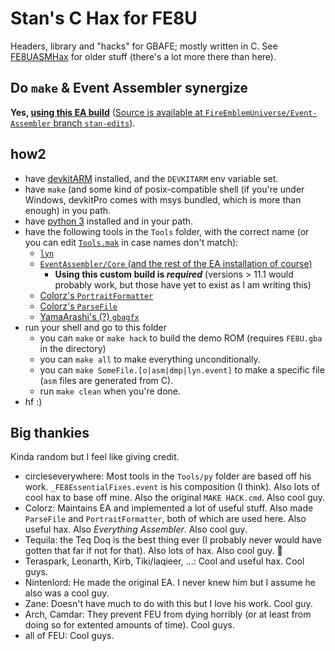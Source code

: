 # Stan's C Hax for FE8U

Headers, library and "hacks" for GBAFE; mostly written in C. See [FE8UASMHax](https://github.com/StanHash/FE8UASMHax) for older stuff (there's a lot more there than here).

## Do `make` & Event Assembler synergize

**Yes, [using this EA build](https://www.dropbox.com/s/moxk5tnerzhdkgl/EventAssembler-Stan.18.05.31.7z?dl=0)** ([Source is available at `FireEmblemUniverse/Event-Assembler` branch `stan-edits`](https://github.com/FireEmblemUniverse/Event-Assembler/tree/stan-edits)).

## how2

- have [devkitARM](https://devkitpro.org/wiki/Getting_Started/devkitARM) installed, and the `DEVKITARM` env variable set.
- have `make` (and some kind of posix-compatible shell (if you're under Windows, devkitPro comes with msys bundled, which is more than enough) in you path.
- have [python 3](https://www.python.org/) installed and in your path.
- have the following tools in the `Tools` folder, with the correct name (or you can edit [`Tools.mak`](./Tools.mak) in case names don't match):
  - [`lyn`](https://github.com/StanHash/lyn/releases)
  - [`EventAssembler/Core` (and the rest of the EA installation of course)](https://www.dropbox.com/s/moxk5tnerzhdkgl/EventAssembler-Stan.18.05.31.7z?dl=0)
    - **Using this custom build is _required_** (versions > 11.1 would probably work, but those have yet to exist as I am writing this)
  - [Colorz's `PortraitFormatter`](http://feuniverse.us/t/ea-ea-formatting-suite/1714?u=stanh)
  - [Colorz's `ParseFile`](http://feuniverse.us/t/ea-ea-formatting-suite/1714?u=stanh)
  - [YamaArashi's (?) `gbagfx`](https://github.com/pret/pokeruby-tools)
- run your shell and go to this folder
  - you can `make` or `make hack` to build the demo ROM (requires `FE8U.gba` in the directory)
  - you can `make all` to make everything unconditionally.
  - you can `make SomeFile.[o|asm|dmp|lyn.event]` to make a specific file (`asm` files are generated from C).
  - run `make clean` when you're done.
- hf :)

## Big thankies

Kinda random but I feel like giving credit.

- circleseverywhere: Most tools in the `Tools/py` folder are based off his work. `_FE8EssentialFixes.event` is his composition (I think). Also lots of cool hax to base off mine. Also the original `MAKE HACK.cmd`. Also cool guy.
- Colorz: Maintains EA and implemented a lot of useful stuff. Also made `ParseFile` and `PortraitFormatter`, both of which are used here. Also useful hax. Also *Everything Assembler*. Also cool guy.
- Tequila: the Teq Doq is the best thing ever (I probably never would have gotten that far if not for that). Also lots of hax. Also cool guy. :duck:
- Teraspark, Leonarth, Kirb, Tiki/laqieer, ...: Cool and useful hax. Cool guys.
- Nintenlord: He made the original EA. I never knew him but I assume he also was a cool guy.
- Zane: Doesn't have much to do with this but I love his work. Cool guy.
- Arch, Camdar: They prevent FEU from dying horribly (or at least from doing so for extented amounts of time). Cool guys.
- all of FEU: Cool guys.
